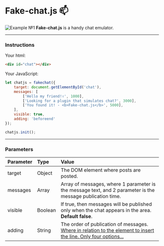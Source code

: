 # Fake-chat.js 📫
![Example №1](https://rah-emil.ru/img/fake-chat.js.jpg "Example №1")
**Fake-chat.js** is a handy chat emulator.

------------
### Instructions
Your html:
```html
<div id="chat"></div>
```
Your JavaScript:
```javascript
let chatjs = fakechat({
	target: document.getElementById('chat'),
	messages: [
		['Hello my friend!✌', 1000],
		['Looking for a plugin that simulates chat?', 3000],
		['You found it! - <b>Fake-chat.js</b>', 5000],
	],
	visible: true,
	adding: 'beforeend'
});

chatjs.init();
```

------------
### Parameters
| Parameter  | Type  | Value  |
| :------------ | :------------ | :------------ |
| target  | Object  | The DOM element where posts are posted.  |
| messages  | Array  | Array of messages, where 1 parameter is the message text, and 2 parameter is the message publication time.  |
| visible  | Boolean  | If true, then messages will be published only when the chat appears in the area. **Default false**. |
| adding  | String  | The order of publication of messages. [Where in relation to the element to insert the line. Only four options...](https://learn.javascript.ru/multi-insert "Where in relation to the element to insert the line. Only four options...") |
